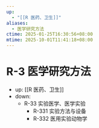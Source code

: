 ```yaml
---
up:
  - "[[R 医药、卫生]]"
aliases:
  - 医学研究方法
ctime: 2025-01-25T16:30:56+08:00
mtime: 2025-10-01T11:41:18+08:00
---
```


# R-3 医学研究方法

- up: [[R 医药、卫生]]
- down:
	- R-33 实验医学、医学实验
		- R-331 实验方法与设备
		- R-332 医用实验动物学
